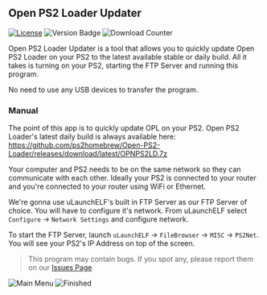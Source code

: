 ## Open PS2 Loader Updater
[![License](https://img.shields.io/github/license/KcrPL/Open-PS2-Loader-Updater.svg?style=flat-square)](http://www.gnu.org/licenses/gpl-3.0)
![Version Badge](https://img.shields.io/github/release/KcrPL/Open-PS2-Loader-Updater.svg?style=flat-square)
![Download Counter](https://img.shields.io/github/downloads/KcrPL/Open-PS2-Loader-Updater/total.svg?style=flat-square)

Open PS2 Loader Updater is a tool that allows you to quickly update Open PS2 Loader on your PS2 to the latest available stable or daily build. All it takes is turning on your PS2, starting the FTP Server and running this program.

No need to use any USB devices to transfer the program.

### Manual
The point of this app is to quickly update OPL on your PS2.
Open PS2 Loader's latest daily build is always available here: https://github.com/ps2homebrew/Open-PS2-Loader/releases/download/latest/OPNPS2LD.7z

Your computer and PS2 needs to be on the same network so they can communicate with each other.
Ideally your PS2 is connected to your router and you're connected to your router using WiFi or Ethernet.

We're gonna use uLaunchELF's built in FTP Server as our FTP Server of choice. You will have to configure it's network.
From uLaunchELF select `Configure` -> `Network Settings` and configure network.

To start the FTP Server, launch `uLaunchELF` -> `FileBrowser` -> `MISC` -> `PS2Net`.
You will see your PS2's IP Address on top of the screen.

>This program may contain bugs. If you spot any, please report them on our [Issues Page](https://github.com/KcrPL/Open-PS2-Loader-Updater/issues)

![Main Menu](https://i.imgur.com/KiGKphO.png)
![Finished](https://i.imgur.com/kWEHLZo.png)

